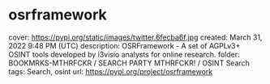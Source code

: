 # osrframework

cover: https://pypi.org/static/images/twitter.6fecba6f.jpg
created: March 31, 2022 9:48 PM (UTC)
description: OSRFramework - A set of AGPLv3+ OSINT tools developed by i3visio analysts for online research.
folder: BOOKMRKS-MTHRFCKR / SEARCH PARTY MTHRFCKR! / OSINT Search
tags: Search, osint
url: https://pypi.org/project/osrframework